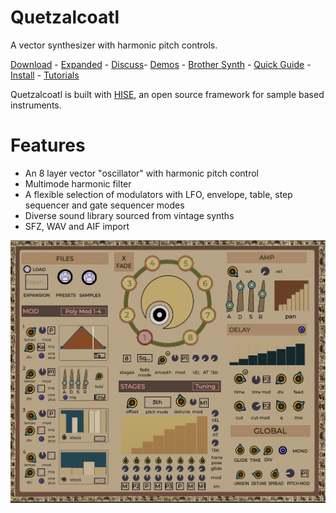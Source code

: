 # Quetzalcoatl

A vector synthesizer with harmonic pitch controls.

[Download](https://github.com/publicsamples/Quetzalcoatl/releases) - [Expanded](https://modularsamples.gumroad.com/l/lybce) - [Discuss](https://github.com/publicsamples/Quetzalcoatl/discussions)- [Demos](https://www.youtube.com/playlist?list=PL8Rp79UJ5uBDTPUgQJdIidH2vCRYB4T7S) - [Brother Synth](https://github.com/publicsamples/Xolotl) - [Quick Guide](https://github.com/publicsamples/Quetzalcoatl/wiki/Quetzalcoatl-quick-guide) - [Install](https://github.com/publicsamples/Quetzalcoatl/wiki/Installation-v0.6) - 
[Tutorials](https://www.youtube.com/playlist?list=PL8Rp79UJ5uBCV9Uh7daNJhiqda7L4ccCv)

Quetzalcoatl is built with [HISE](http://hise.audio), an open source framework for sample based instruments. 


# Features 

- An 8 layer vector "oscillator" with harmonic pitch control
- Multimode harmonic filter
- A flexible selection of modulators with LFO, envelope, table, step sequencer and gate sequencer modes
- Diverse sound library sourced from vintage synths
- SFZ, WAV and AIF import

![Quetzalcoatl](https://raw.githubusercontent.com/publicsamples/Quetzalcoatl/main/Quetzalcoatl.png)

